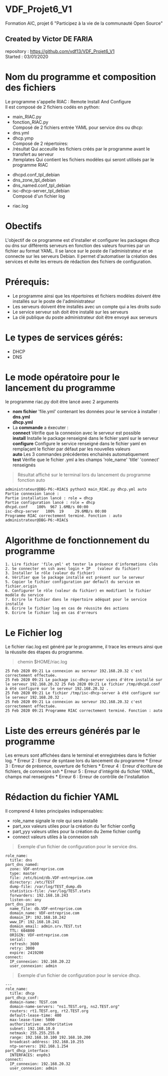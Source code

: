 # VDF_Projet6_V1
Formation AIC, projet 6 "Participez à la vie de la communauté Open Source"


## Created by Victor DE FARIA
repository : <https://github.com/vdf13/VDF_Projet6_V1>  
Started : 03/01/2020


# Nom du programme et composition des fichiers
Le programme s'appelle RIAC : Remote Install And Configure   
Il est composé de 2 fichiers codés en python: 
* main_RIAC.py  
* fonction_RIAC.py  
Composé de 2 fichiers entrée YAML pour service dns ou dhcp:
* dns.yml  
* dhcp.ymp   
Composé de 2 répertoires: 
* /résultat   Qui acceuille les fichiers créés par le programme avant le transfert au serveur   
* /templates  Qui contient les fichiers modèles qui seront utilisés par le programme RIAC    
- dhcpd.conf_tpl_debian   
- dns_zone_tpl_debian   
- dns_named.conf_tpl_debian   
- isc-dhcp-server_tpl_debian   
Composé d'un fichier log
* riac.log   


# Obectifs
L'objectif  de ce programme est d'installer et configurer les packages dhcp ou dns sur différents serveurs en fonction des valeurs fournies par un fichier au format YAML. Il se lance sur le poste de l'administrateur et se connecte sur les serveurs Debian.
Il permet d'automatiser la création des services et évite les erreurs de  rédaction des fichiers de configuration.


# Prérequis:
* Le programme ainsi que les répertoires et fichiers modèles doivent être installés sur le poste de l'administrateur  
* Les serveurs doivent être installés avec un compte qui a les droits sudo  
* Le service serveur ssh doit être installé sur les serveurs  
* La clé publique du poste administrateur doit être envoyé aux serveurs  


# Le types de services gérés:
* DHCP
* DNS


# Le mode opératoire pour le lancement du programme
le programme riac.py doit être lancé avec 2 arguments
* **nom fichier** 'file.yml' contenant les données pour le service à installer :
    **dns.yml**  
    **dhcp.yml**
* La **commande** a éxecuter :  
    **connect**      Vérifie que la connexion avec le serveur est possible  
    **install**      Installe le package renseigné dans le fichier yaml sur le serveur  
    **configure**    Configure le service renseigné dans le fichier yaml en remplaçant le fichier par défaut par les nouvelles valeurs   
    **auto**         Les 3 commandes précédentes enchainés automatiquement  
    **test**         Vérifie que le fichier .yml a les champs 'role_name' 'title' 'connect' renseignés  

>Résultat affiché sur le terminal lors du lancement du programme fonction auto
```
administrateur@DBG-P6:~RIAC$ python3 main_RIAC.py dhcp.yml auto
Partie connexion lancé :
Partie installation lancé : role = dhcp
Partie configuration lancé : role = dhcp
dhcpd.conf    100%  967 1.6MB/s 00:00
isc-dhcp-server   100%  19     29.6MB/s 00:00
Programme RIAC correctement terminé. Fonction : auto
administrateur@DBG-P6:~RIAC$
```


# Algorithme de fonctionnement du programme
    1. Lire fichier 'file.yml' et tester la présence d'informations clés
    2. Se connecter en ssh avec login + IP   (valeur du fichier)
    3. Installer le rôle (valeur du fichier)
    4. Vérifier que le package installé est présent sur le serveur
    5. Copier le fichier configuration par default du service en fichier.origin
    6. Configurer le rôle (valeur du fichier) en modifiant le fichier modèle du service
    7. Ecrire le fichier dans le répertoire adéquat pour le service installé
    8. Ecrire le fichier log en cas de réussite des actions
    9. Ecrire le fichier log en cas d'erreurs


# Le Fichier log 
Le fichier riac.log est généré par le programme, il trace les erreurs ainsi que la réussite des étapes du programme.  
>chemin $HOME/riac.log
```
25 Feb 2020 09:21 La connexion au serveur 192.168.20.32 c'est correctement effectuée.
25 Feb 2020 09:21 Le package isc-dhcp-server viens d'être installé sur le serveur 192.168.20.32 25 Feb 2020 09:21 Le fichier /tmp/dhcpd.conf à été configuré sur le serveur 192.168.20.32 .
25 Feb 2020 09:21 Le fichier /tmp/isc-dhcp-server à été configuré sur le serveur 192.168.20.32 .
25 Feb 2020 09:21 La connexion au serveur 192.168.20.32 c'est correctement effectuée.
25 Feb 2020 09:21 Programme RIAC correctement terminé. Fonction : auto
```


# Liste des erreurs générés par le programme
Les erreurs sont affichées dans le terminal et enregistrées dans le fichier log.
    * Erreur 2 : Erreur de syntaxe lors du lancement du programme
    * Erreur 3 : Erreur  de présence, ouverture de fichiers
    * Erreur 4 : Erreur  d'écriture de fichiers, de connexion ssh
    * Erreur 5 : Erreur  d'intégrité du fichier YAML, champs mal renseignés
    * Erreur 6 : Erreur de contrôle de l'installation
 
 
# Rédaction du fichier YAML
Il comprend 4 listes principales indispensables:
* role_name     signale le role qui sera installé
* part_xxx      valeurs utiles pour la création du 1er fichier config
* part_yyy      valeurs utiles pour la création du 2eme fichier config
* connect       valeurs utiles à la connexion ssh

>Exemple d'un fichier de configuration pour le service dns.
```
role_name:
  title: dns
part_dns_named:
  zone: VDF-entreprise.com
  type: master
  file: /etc/bind/db.VDF-entreprise.com
  directory: /etc/TEST
  dump-file: /var/log/TEST_dump.db
  statistics-file: /var/log/TEST.stats
  forwarders: 192.168.10.243
  listen-on: any
part_dns_zone:
  name_file: db.VDF-entreprise.com
  domain_name: VDF-entreprise.com
  domain_IP: 192.168.10.242
  www_IP: 192.168.10.241
  domain_email: admin.srv.TEST.tst
  TTL: 604800
  ORIGIN: VDF-entreprise.com
  serial:
  refresh: 3600
  retry: 3000
  expire: 2419200
connect:
  IP_connexion: 192.168.20.22
  user_connexion: admin

```

>Exemple d'un fichier de configuration pour le service dhcp.
```
--- 
role_name:
  title: dhcp 
part_dhcp_conf:
  domain-name: TEST.com
  domain-name-servers: "ns1.TEST.org, ns2.TEST.org"
  routers: rt1.TEST.org, rt2.TEST.org
  default-lease-time: 400
  max-lease-time: 5000
  authoritative: authoritative
  subnet: 192.168.10.0
  netmask: 255.255.255.0
  range: 192.168.10.100 192.168.10.200
  broadcast-address: 192.168.10.255
  ntp-servers: 192.168.1.254
part_dhcp_interface:
  INTERFACES: enp0s3
connect:
  IP_connexion: 192.168.20.32
  user_connexion: admin

```



